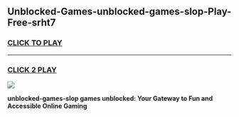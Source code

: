 
## Unblocked-Games-unblocked-games-slop-Play-Free-srht7
<h3>
<a href="https://premium76.site?title=unblocked-games-slop&ref=20A">CLICK TO PLAY</a></h3>
<hr>

<h3>
<a href="https://premium76.site?title=unblocked-games-slop&ref=20A">CLICK 2 PLAY</a>
  
</h3>

<a href="https://premium76.site?title=unblocked-games-slop&ref=20A"><img src="https://clearcache.store/games.png"></a>


**unblocked-games-slop games unblocked: Your Gateway to Fun and Accessible Online Gaming**
